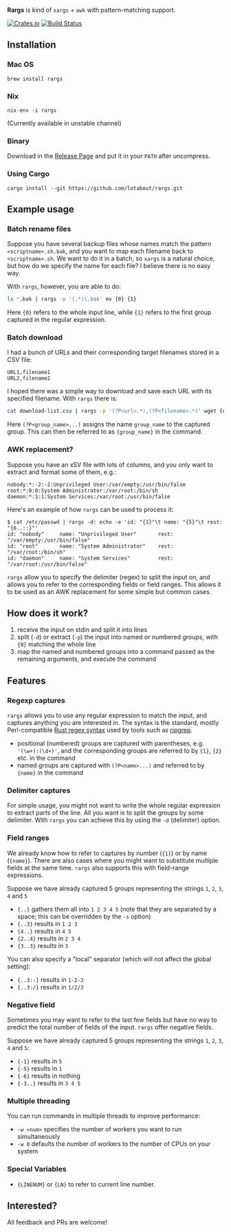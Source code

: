 **Rargs** is kind of `xargs` + `awk` with pattern-matching support.

[![Crates.io](https://img.shields.io/crates/v/rargs.svg)](https://crates.io/crates/rargs) [![Build Status](https://travis-ci.org/lotabout/rargs.svg?branch=master)](https://travis-ci.org/lotabout/rargs)

## Installation

### Mac OS

```
brew install rargs
```

### Nix

```
nix-env -i rargs
```
(Currently available in unstable channel)

### Binary

Download in the [Release Page](https://github.com/lotabout/rargs/releases) and
put it in your `PATH` after uncompress.

### Using Cargo

```
cargo install --git https://github.com/lotabout/rargs.git
```

## Example usage

### Batch rename files

Suppose you have several backup files whose names match the pattern `<scriptname>.sh.bak`, and you want to map each filename back to `<scriptname>.sh`. We want to do it in a batch, so `xargs` is a natural choice, but how do we specify the name for each file? I believe there is no easy way.

With `rargs`, however, you are able to do:

```sh
ls *.bak | rargs -p '(.*)\.bak' mv {0} {1}
```

Here `{0}` refers to the whole input line, while `{1}` refers to the first group captured in the regular expression.

### Batch download

I had a bunch of URLs and their corresponding target filenames stored in a CSV file:

```
URL1,filename1
URL2,filename2
```

I hoped there was a simple way to download and save each URL with its specified filename. With `rargs` there is:

```sh
cat download-list.csv | rargs -p '(?P<url>.*),(?P<filename>.*)' wget {url} -O {filename}
```

Here `(?P<group_name>...)` assigns the name `group_name` to the captured group. This can then be referred to as `{group_name}` in the command.

### AWK replacement?

Suppose you have an xSV file with lots of columns, and you only want to extract and format some of them, e.g.:

```
nobody:*:-2:-2:Unprivileged User:/var/empty:/usr/bin/false
root:*:0:0:System Administrator:/var/root:/bin/sh
daemon:*:1:1:System Services:/var/root:/usr/bin/false
```

Here's an example of how `rargs` can be used to process it:

```
$ cat /etc/passwd | rargs -d: echo -e 'id: "{1}"\t name: "{5}"\t rest: "{6..::}"'
id: "nobody"     name: "Unprivileged User"       rest: "/var/empty:/usr/bin/false"
id: "root"       name: "System Administrator"    rest: "/var/root:/bin/sh"
id: "daemon"     name: "System Services"         rest: "/var/root:/usr/bin/false"
```

`rargs` allow you to specify the delimiter (regex) to split the input on, and allows you to refer to the corresponding fields or field ranges. This allows it to be used as an AWK replacement for some simple but common cases.

## How does it work?

1. receive the input on stdin and split it into lines
2. split (`-d`) or extract (`-p`) the input into named or numbered groups, with `{0}` matching the whole line
3. map the named and numbered groups into a command passed as the remaining arguments, and execute the command

## Features

### Regexp captures

`rargs` allows you to use any regular expression to match the input, and captures anything you are interested in. The syntax is the standard, mostly Perl-compatible [Rust regex syntax](https://docs.rs/regex/0.2.10/regex/#syntax) used by tools such as [ripgrep](https://github.com/BurntSushi/ripgrep).
- positional (numbered) groups are captured with parentheses, e.g. `'(\w+):(\d+)'`, and the corresponding groups are referred to by `{1}`, `{2}` etc. in the command
- named groups are captured with `(?P<name>...)` and referred to by `{name}` in the command

### Delimiter captures

For simple usage, you might not want to write the whole regular expression to extract parts of the line. All you want is to split the groups by some delimiter. With `rargs` you can achieve this by using the `-d` (delimiter) option.

### Field ranges

We already know how to refer to captures by number (`{1}`) or by name (`{name}`). There are also cases where you might want to substitute multiple fields at the same time. `rargs` also supports this with field-range expressions.

Suppose we have already captured 5 groups representing the strings `1`, `2`, `3`, `4` and `5`

- `{..}` gathers them all into `1 2 3 4 5` (note that they are separated by a space; this can be overridden by the `-s` option)
- `{..3}` results in `1 2 3`
- `{4..}` results in `4 5`
- `{2..4}` results in `2 3 4`
- `{3..3}` results in `3`

You can also specify a "local" separator (which will not affect the global setting):

- `{..3:-}` results in `1-2-3`
- `{..3:/}` results in `1/2/3`

### Negative field

Sometimes you may want to refer to the last few fields but have no way to predict the total number of fields of the input. `rargs` offer negative fields.

Suppose we have already captured 5 groups representing the strings `1`, `2`, `3`, `4` and `5`:

- `{-1}` results in `5`
- `{-5}` results in `1`
- `{-6}` results in nothing
- `{-3..}` results in `3 4 5`

### Multiple threading

You can run commands in multiple threads to improve performance:

- `-w <num>` specifies the number of workers you want to run simultaneously
- `-w 0` defaults the number of workers to the number of CPUs on your system

### Special Variables

- `{LINENUM}` or `{LN}` to refer to current line number.

## Interested?

All feedback and PRs are welcome!
